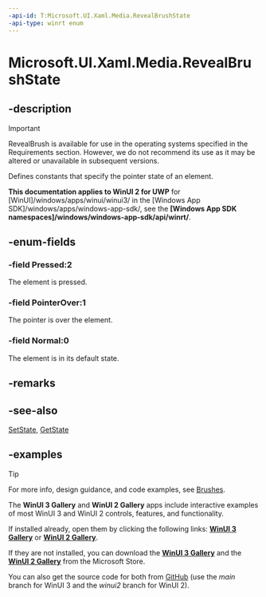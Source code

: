 ```yaml
---
-api-id: T:Microsoft.UI.Xaml.Media.RevealBrushState
-api-type: winrt enum
---
```

<!-- Enumeration syntax.
public enum RevealBrushState : int 
-->

# Microsoft.UI.Xaml.Media.RevealBrushState

## -description

> [!Important]
> RevealBrush is available for use in the operating systems specified in the Requirements section. However, we do not recommend its use as it may be altered or unavailable in subsequent versions.

Defines constants that specify the pointer state of an element.

**This documentation applies to WinUI 2 for UWP** for [WinUI]/windows/apps/winui/winui3/ in the [Windows App SDK]/windows/apps/windows-app-sdk/, see the **[Windows App SDK namespaces]/windows/windows-app-sdk/api/winrt/**.

## -enum-fields

### -field Pressed:2

The element is pressed.

### -field PointerOver:1

The pointer is over the element.

### -field Normal:0

The element is in its default state.

## -remarks

## -see-also

[SetState](revealbrush_setstate_54795167.md), [GetState](revealbrush_getstate_1650021429.md)

## -examples

> [!TIP]
> For more info, design guidance, and code examples, see [Brushes](/windows/apps/design/style/brushes).
>
> The **WinUI 3 Gallery** and **WinUI 2 Gallery** apps include interactive examples of most WinUI 3 and WinUI 2 controls, features, and functionality.
>
> If installed already, open them by clicking the following links: [**WinUI 3 Gallery**](winui3gallery:/item/RadialGradientBrush) or [**WinUI 2 Gallery**](winui2gallery:/item/RadialGradientBrush).
>
> If they are not installed, you can download the [**WinUI 3 Gallery**](https://www.microsoft.com/store/productId/9P3JFPWWDZRC) and the [**WinUI 2 Gallery**](https://www.microsoft.com/store/productId/9MSVH128X2ZT) from the Microsoft Store.
>
> You can also get the source code for both from [GitHub](https://github.com/Microsoft/WinUI-Gallery) (use the *main* branch for WinUI 3 and the *winui2* branch for WinUI 2).
